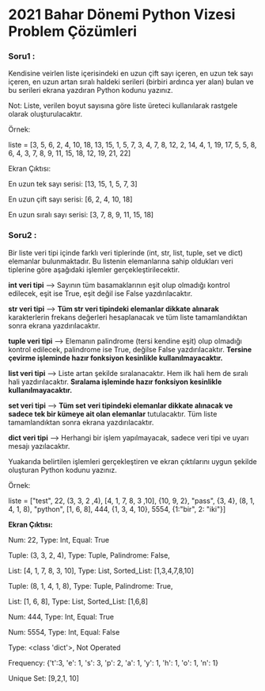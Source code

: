 # 2021 Bahar Dönemi Python Vizesi Problem Çözümleri

### Soru1 :

Kendisine veirlen liste içerisindeki en uzun çift sayı içeren, en uzun tek sayı içeren, en uzun artan sıralı haldeki serileri (birbiri ardınca yer alan) bulan ve bu serileri ekrana yazdıran Python kodunu yazınız.

Not: Liste, verilen boyut sayısına göre liste üreteci kullanılarak rastgele olarak oluşturulacaktır.

Örnek:

liste = [3, 5, 6, 2, 4, 10, 18, 13, 15, 1, 5, 7, 3, 4, 7, 8, 12, 2, 14, 4, 1, 19, 17, 5, 5, 8, 6, 4, 3, 7, 8, 9, 11, 15, 18, 12, 19, 21, 22]

Ekran Çıktısı:

En uzun tek sayı serisi: [13, 15, 1, 5, 7, 3]

En uzun çift sayı serisi: [6, 2, 4, 10, 18]

En uzun sıralı sayı serisi: [3, 7, 8, 9, 11, 15, 18]

### Soru2 :

Bir liste veri tipi içinde farklı veri tiplerinde (int, str, list, tuple, set ve dict) elemanlar bulunmaktadır. Bu listenin elemanlarına sahip oldukları veri tiplerine göre aşağıdaki işlemler gerçekleştirilecektir.

**int veri tipi** --> Sayının tüm basamaklarının eşit olup olmadığı kontrol edilecek, eşit ise True, eşit değil ise False yazdırılacaktır.

**str veri tipi** --> **Tüm str veri tipindeki elemanlar dikkate alınarak** karakterlerin frekans değerleri hesaplanacak ve tüm liste tamamlandıktan sonra ekrana yazdırılacaktır.

**tuple veri tipi** --> Elemanın palindrome (tersi kendine eşit) olup olmadığı kontrol edilecek, palindrome ise True, değilse False yazdırılacaktır. **Tersine çevirme işleminde hazır fonksiyon kesinlikle kullanılmayacaktır.**

**list veri tipi** --> Liste artan şekilde sıralanacaktır. Hem ilk hali hem de sıralı hali yazdırılacaktır. **Sıralama işleminde hazır fonksiyon kesinlikle kullanılmayacaktır.**

**set veri tipi** --> **Tüm set veri tipindeki elemanlar dikkate alınacak ve sadece tek bir kümeye ait olan elemanlar** tutulacaktır. Tüm liste tamamlandıktan sonra ekrana yazdırılacaktır.

**dict veri tipi** --> Herhangi bir işlem yapılmayacak, sadece veri tipi ve uyarı mesajı yazılacaktır.

Yuakarıda belirtilen işlemleri gerçekleştiren ve ekran çıktılarını uygun şekilde oluşturan Python kodunu yazınız.

Örnek:

liste = ["test", 22, (3, 3, 2 ,4), [4, 1, 7, 8, 3 ,10], {10, 9, 2}, "pass", {3, 4}, (8, 1, 4, 1, 8), "python", [1, 6, 8], 444, {1, 3, 4, 10}, 5554, {1:"bir", 2: "iki"}]

**Ekran Çıktısı:**

Num: 22, Type: Int, Equal: True

Tuple: (3, 3, 2, 4), Type: Tuple, Palindrome: False,

List: [4, 1, 7, 8, 3, 10], Type: List, Sorted_List: [1,3,4,7,8,10]

Tuple: (8, 1, 4, 1, 8), Type: Tuple, Palindrome: True,

List: [1, 6, 8], Type: List, Sorted_List: [1,6,8]

Num: 444, Type: Int, Equal: True

Num: 5554, Type: Int, Equal: False

Type: <class 'dict'>, Not Operated

Frequency: {'t':3, 'e': 1, 's': 3, 'p': 2, 'a': 1, 'y': 1, 'h': 1, 'o': 1, 'n': 1}

Unique Set: [9,2,1, 10]
